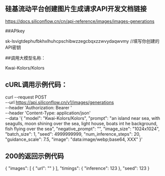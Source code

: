 ## 硅基流动平台创建图片生成请求API开发文档链接

https://docs.siliconflow.cn/cn/api-reference/images/images-generations

##APIkey

sk-lsvigtdephufbkhxlhuhcpschibwzzegcbqxzzwvydaqwvmy   //填写你创建的API密钥

##调用大模型名称：

Kwai-Kolors/Kolors

## cURL调用示例代码：

curl --request POST \
  --url https://api.siliconflow.cn/v1/images/generations \
  --header 'Authorization: Bearer <token>' \
  --header 'Content-Type: application/json' \
  --data '{
  "model": "Kwai-Kolors/Kolors",
  "prompt": "an island near sea, with seagulls, moon shining over the sea, light house, boats int he background, fish flying over the sea",
  "negative_prompt": "<string>",
  "image_size": "1024x1024",
  "batch_size": 1,
  "seed": 4999999999,
  "num_inference_steps": 20,
  "guidance_scale": 7.5,
  "image": "data:image/webp;base64, XXX"
}'

## 200的返回示例代码

{
  "images": [
    {
      "url": "<string>"
    }
  ],
  "timings": {
    "inference": 123
  },
  "seed": 123
}
